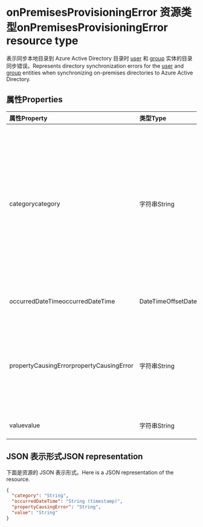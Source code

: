 # <a name="onpremisesprovisioningerror-resource-type"></a><span data-ttu-id="486d0-101">onPremisesProvisioningError 资源类型</span><span class="sxs-lookup"><span data-stu-id="486d0-101">onPremisesProvisioningError resource type</span></span>

<span data-ttu-id="486d0-102">表示同步本地目录到 Azure Active Directory 目录时 [user](user.md) 和 [group](group.md) 实体的目录同步错误。</span><span class="sxs-lookup"><span data-stu-id="486d0-102">Represents directory synchronization errors for the [user](user.md) and [group](group.md) entities when synchronizing on-premises directories to Azure Active Directory.</span></span>

## <a name="properties"></a><span data-ttu-id="486d0-103">属性</span><span class="sxs-lookup"><span data-stu-id="486d0-103">Properties</span></span>

| <span data-ttu-id="486d0-104">属性</span><span class="sxs-lookup"><span data-stu-id="486d0-104">Property</span></span> | <span data-ttu-id="486d0-105">类型</span><span class="sxs-lookup"><span data-stu-id="486d0-105">Type</span></span> | <span data-ttu-id="486d0-106">说明</span><span class="sxs-lookup"><span data-stu-id="486d0-106">Description</span></span> |
|:---------------|:--------|:----------|
|<span data-ttu-id="486d0-107">category</span><span class="sxs-lookup"><span data-stu-id="486d0-107">category</span></span>|<span data-ttu-id="486d0-108">字符串</span><span class="sxs-lookup"><span data-stu-id="486d0-108">String</span></span>| <span data-ttu-id="486d0-109">设置错误的类别。</span><span class="sxs-lookup"><span data-stu-id="486d0-109">Category of the provisioning error.</span></span> <span data-ttu-id="486d0-110">注意：当前只有一个可能的值。</span><span class="sxs-lookup"><span data-stu-id="486d0-110">Note: Currently, there is only one possible value.</span></span> <span data-ttu-id="486d0-111">可能的值：*PropertyConflict* - 指示属性值不唯一。</span><span class="sxs-lookup"><span data-stu-id="486d0-111">Possible value: *PropertyConflict* - indicates a property value is not unique.</span></span> <span data-ttu-id="486d0-112">其他对象包含属性的相同值。</span><span class="sxs-lookup"><span data-stu-id="486d0-112">Other objects contain the same value for the property.</span></span> |
|<span data-ttu-id="486d0-113">occurredDateTime</span><span class="sxs-lookup"><span data-stu-id="486d0-113">occurredDateTime</span></span>|<span data-ttu-id="486d0-114">DateTimeOffset</span><span class="sxs-lookup"><span data-stu-id="486d0-114">DateTimeOffset</span></span>| <span data-ttu-id="486d0-115">发生错误的日期 和时间。</span><span class="sxs-lookup"><span data-stu-id="486d0-115">The time at which the error occurred.</span></span> |
|<span data-ttu-id="486d0-116">propertyCausingError</span><span class="sxs-lookup"><span data-stu-id="486d0-116">propertyCausingError</span></span>|<span data-ttu-id="486d0-117">字符串</span><span class="sxs-lookup"><span data-stu-id="486d0-117">String</span></span>| <span data-ttu-id="486d0-118">导致此错误的目录属性的名称。</span><span class="sxs-lookup"><span data-stu-id="486d0-118">Name of the directory property causing the error.</span></span> <span data-ttu-id="486d0-119">当前的可能值：*UserPrincipalName* 或 *ProxyAddress*</span><span class="sxs-lookup"><span data-stu-id="486d0-119">Current possible values: *UserPrincipalName* or *ProxyAddress*</span></span> |
|<span data-ttu-id="486d0-120">value</span><span class="sxs-lookup"><span data-stu-id="486d0-120">value</span></span>|<span data-ttu-id="486d0-121">字符串</span><span class="sxs-lookup"><span data-stu-id="486d0-121">String</span></span>| <span data-ttu-id="486d0-122">导致错误的属性的值。</span><span class="sxs-lookup"><span data-stu-id="486d0-122">Value of the property causing the error.</span></span> |

## <a name="json-representation"></a><span data-ttu-id="486d0-123">JSON 表示形式</span><span class="sxs-lookup"><span data-stu-id="486d0-123">JSON representation</span></span>
<span data-ttu-id="486d0-124">下面是资源的 JSON 表示形式。</span><span class="sxs-lookup"><span data-stu-id="486d0-124">Here is a JSON representation of the resource.</span></span>

<!-- {
  "blockType": "resource",
  "optionalProperties": [

  ],
  "@odata.type": "microsoft.graph.onPremisesProvisioningError"
}-->

```json
{
  "category": "String",
  "occurredDateTime": "String (timestamp)",
  "propertyCausingError": "String",
  "value": "String"
}

```


<!-- uuid: 8fcb5dbc-d5aa-4681-8e31-b001d5168d79
2015-10-25 14:57:30 UTC -->
<!-- {
  "type": "#page.annotation",
  "description": "onPremisesProvisioningError resource",
  "keywords": "",
  "section": "documentation",
  "tocPath": ""
}-->
